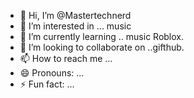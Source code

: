 - 👋 Hi, I’m @Mastertechnerd
- 👀 I’m interested in ... music 
- 🌱 I’m currently learning .. music Roblox.
- 💞️ I’m looking to collaborate on ..gifthub.
- 📫 How to reach me ...
- 😄 Pronouns: ...
- ⚡ Fun fact: ...

<!---
Mastertechnerd/Mastertechnerd is a ✨ special ✨ repository because its `README.md` (this file) appears on your GitHub profile.
You can click the Preview link to take a look at your changes.
--->
